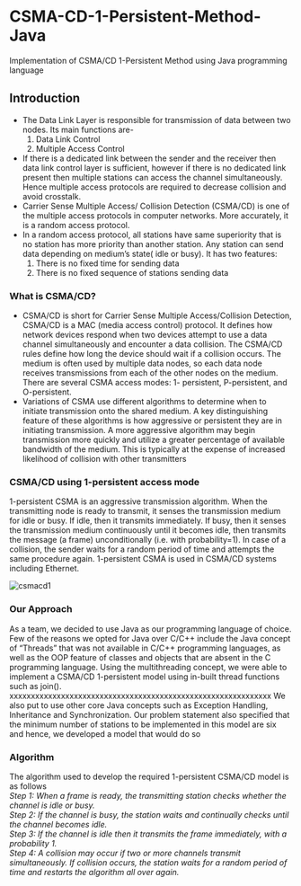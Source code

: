 # CSMA-CD-1-Persistent-Method-Java
Implementation of CSMA/CD 1-Persistent Method using Java programming language

## Introduction 
* The Data Link Layer is responsible for transmission of data between two nodes. Its main functions are-	
  1. Data Link Control
  2. Multiple Access Control
* If there is a dedicated link between the sender and the receiver then data link control layer is sufficient, however if there is no dedicated link present then multiple stations can access the channel simultaneously. Hence multiple access protocols are required to decrease collision and avoid crosstalk.
* Carrier Sense Multiple Access/ Collision Detection (CSMA/CD) is one of the multiple access protocols in computer networks. More accurately, it is a random access protocol.
* In a random access protocol, all stations have same superiority that is no station has more priority than another station. Any station can send data depending on medium’s state( idle or busy). It has two features:	
  1. There is no fixed time for sending data
  2. There is no fixed sequence of stations sending data

### What is CSMA/CD? 
* CSMA/CD is short for Carrier Sense Multiple Access/Collision Detection, CSMA/CD is a MAC (media
access control) protocol. It defines how network devices respond when two devices attempt to use a data
channel simultaneously and encounter a data collision. The CSMA/CD rules define how long the device
should wait if a collision occurs. The medium is often used by multiple data nodes, so each data node receives
transmissions from each of the other nodes on the medium. There are several CSMA access modes: 1-
persistent, P-persistent, and O-persistent.
* Variations of CSMA use different algorithms to determine when to initiate transmission onto the shared
medium. A key distinguishing feature of these algorithms is how aggressive or persistent they are in initiating
transmission. A more aggressive algorithm may begin transmission more quickly and utilize a greater
percentage of available bandwidth of the medium. This is typically at the expense of increased likelihood of
collision with other transmitters

### CSMA/CD using 1-persistent access mode 
1-persistent CSMA is an aggressive transmission algorithm. When the transmitting node is ready to transmit,
it senses the transmission medium for idle or busy. If idle, then it transmits immediately. If busy, then it senses
the transmission medium continuously until it becomes idle, then transmits the message (a frame)
unconditionally (i.e. with probability=1). In case of a collision, the sender waits for a random period of time
and attempts the same procedure again. 1-persistent CSMA is used in CSMA/CD systems including Ethernet.

![csmacd1](https://user-images.githubusercontent.com/65851937/88202912-29034780-cc67-11ea-973b-c18d0f478030.png)

### Our Approach 
As a team, we decided to use Java as our programming language of choice. Few of the reasons we opted for
Java over C/C++ include the Java concept of “Threads” that was not available in C/C++ programming
languages, as well as the OOP feature of classes and objects that are absent in the C programming language.
Using the multithreading concept, we were able to implement a CSMA/CD 1-persistent model using in-built
thread functions such as join(). xxxxxxxxxxxxxxxxxxxxxxxxxxxxxxxxxxxxxxxxxxxxxxxxxxxxxxxxxxxxx
We also put to use other core Java concepts such as Exception Handling, Inheritance and Synchronization.
Our problem statement also specified that the minimum number of stations to be implemented in this model
are six and hence, we developed a model that would do so

### Algorithm
The algorithm used to develop the required 1-persistent CSMA/CD model is as follows <br />
*Step 1: When a frame is ready, the transmitting station checks whether the channel is idle or busy.*<br />
*Step 2: If the channel is busy, the station waits and continually checks until the channel becomes idle.*<br />
*Step 3: If the channel is idle then it transmits the frame immediately, with a probability 1.*<br />
*Step 4: A collision may occur if two or more channels transmit simultaneously. If collision occurs, the station waits for a random period of time and restarts the algorithm all over again.* <br />
